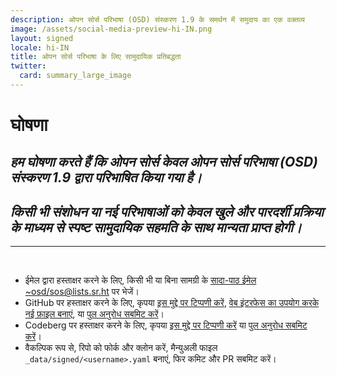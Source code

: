 ```yaml
---
description: ओपन सोर्स परिभाषा (OSD) संस्करण 1.9 के समर्थन में समुदाय का एक वक्तव्य
image: /assets/social-media-preview-hi-IN.png
layout: signed
locale: hi-IN
title: ओपन सोर्स परिभाषा के लिए सामुदायिक प्रतिबद्धता
twitter:
  card: summary_large_image
---
```

# **घोषणा**

## *हम घोषणा करते हैं कि ओपन सोर्स केवल ओपन सोर्स परिभाषा (OSD) संस्करण 1.9 द्वारा परिभाषित किया गया है।*

## *किसी भी संशोधन या नई परिभाषाओं को केवल खुले और पारदर्शी प्रक्रिया के माध्यम से स्पष्ट सामुदायिक सहमति के साथ मान्यता प्राप्त होगी।*

---
<br>

- ईमेल द्वारा हस्ताक्षर करने के लिए, किसी भी या बिना सामग्री के [सादा-पाठ ईमेल](https://useplaintext.email/) [~osd/sos@lists.sr.ht](mailto:~osd/sos@lists.sr.ht) पर भेजें।
- GitHub पर हस्ताक्षर करने के लिए, कृपया [इस मुद्दे पर टिप्पणी करें](https://github.com/OpenSourceDefinition/sos/issues/1), [वेब इंटरफेस का उपयोग करके नई फ़ाइल बनाएं](https://github.com/OpenSourceDefinition/sos/new/main/_data/signed), या [पुल अनुरोध सबमिट करें](https://github.com/OpenSourceDefinition/sos/pulls)।
- Codeberg पर हस्ताक्षर करने के लिए, कृपया [इस मुद्दे पर टिप्पणी करें](https://codeberg.org/osd/sos/issues/1) या [पुल अनुरोध सबमिट करें](https://codeberg.org/osd/sos/pulls)।
- वैकल्पिक रूप से, रिपो को फोर्क और क्लोन करें, मैन्युअली फाइल `_data/signed/<username>.yaml` बनाएं, फिर कमिट और PR सबमिट करें।